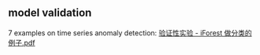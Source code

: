 ## model validation
7 examples on time series anomaly detection: [验证性实验 - iForest 做分类的例子.pdf](%E9%AA%8C%E8%AF%81%E6%80%A7%E5%AE%9E%E9%AA%8C%20-%20iForest%20%E5%81%9A%E5%88%86%E7%B1%BB%E7%9A%84%E4%BE%8B%E5%AD%90.pdf)

